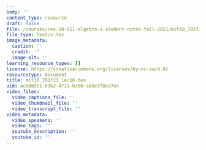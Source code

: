 ```yaml
---
body: ''
content_type: resource
draft: false
file: /courses/res-18-011-algebra-i-student-notes-fall-2021/mit18_701f21_lec16.tex
file_type: text/x-tex
image_metadata:
  caption: ''
  credit: ''
  image-alt: ''
learning_resource_types: []
license: https://creativecommons.org/licenses/by-nc-sa/4.0/
resourcetype: Document
title: mit18_701f21_lec16.tex
uid: ac0d8dc1-63b2-471a-b386-aa5e3f8ea7ee
video_files:
  video_captions_file: ''
  video_thumbnail_file: ''
  video_transcript_file: ''
video_metadata:
  video_speakers: ''
  video_tags: ''
  youtube_description: ''
  youtube_id: ''
---
```

